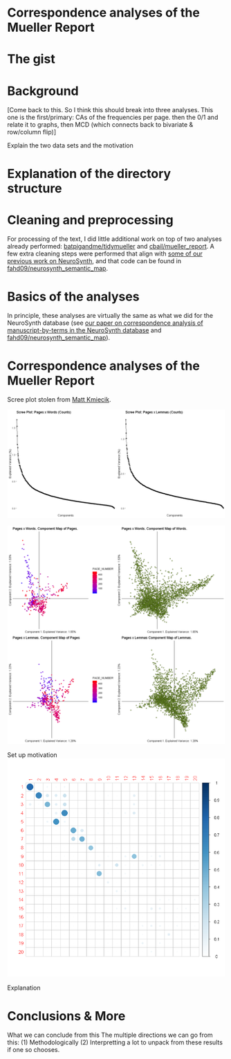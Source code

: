 Correspondence analyses of the Mueller Report
================

# The gist

# Background

\[Come back to this. So I think this should break into three analyses.
This one is the first/primary: CAs of the frequencies per page. then the
0/1 and relate it to graphs, then MCD (which connects back to bivariate
& row/column flip)\]

Explain the two data sets and the motivation

# Explanation of the directory structure

# Cleaning and preprocessing

For processing of the text, I did little additional work on top of two
analyses already performed:
[batpigandme/tidymueller](https://github.com/batpigandme/tidymueller)
and [cbail/mueller\_report](https://github.com/cbail/mueller_report). A
few extra cleaning steps were performed that align with [some of our
previous work on
NeuroSynth](https://www.biorxiv.org/content/10.1101/157826v3), and that
code can be found in
[fahd09/neurosynth\_semantic\_map](https://github.com/fahd09/neurosynth_semantic_map).

# Basics of the analyses

In principle, these analyses are virtually the same as what we did for
the NeuroSynth database (see [our paper on correspondence analysis of
manuscript-by-terms in the NeuroSynth
database](https://www.biorxiv.org/content/10.1101/157826v3) and
[fahd09/neurosynth\_semantic\_map](https://github.com/fahd09/neurosynth_semantic_map)).

# Correspondence analyses of the Mueller Report

Scree plot stolen from [Matt
Kmiecik](https://mattkmiecik.com/post-Exploring-11-Years-of-Chicago-Blackhawks-Data-using-Principal-Components-Analysis.html).

![](README_files/figure-gfm/vis_scree-1.png)<!-- -->

![](README_files/figure-gfm/vis_components-1.png)<!-- -->

Set up motivation
![](README_files/figure-gfm/vis_corrplot-1.png)<!-- -->

Explanation

# Conclusions & More

What we can conclude from this The multiple directions we can go from
this: (1) Methodologically (2) Interpretting a lot to unpack from these
results if one so chooses.
